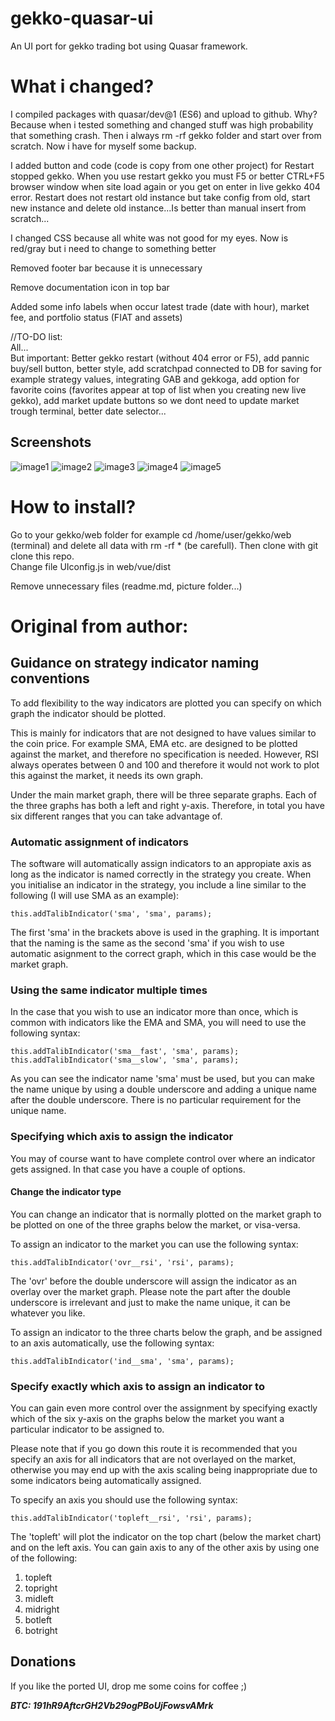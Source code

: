 # gekko-quasar-ui  
  
An UI port for gekko trading bot using Quasar framework.  
  
# What i changed?  
  
I compiled packages with quasar/dev@1 (ES6) and upload to github. Why? Because when i tested something and changed stuff was high probability that something crash. Then i always rm -rf gekko folder and start over from scratch. Now i have for myself some backup.  
  
I added button and code (code is copy from one other project) for Restart stopped gekko. When you use restart gekko you must F5 or better CTRL+F5 browser window when site load again or you get on enter in live gekko 404 error. Restart does not restart old instance but take config from old, start new instance and delete old instance...Is better than manual insert from scratch...   
  
I changed CSS because all white was not good for my eyes. Now is red/gray but i need to change to something better  
  
Removed footer bar because it is unnecessary  
  
Remove documentation icon in top bar  
  
Added some info labels when occur latest trade (date with hour), market fee, and portfolio status (FIAT and assets)  


//TO-DO list:  
All...  
But important: Better gekko restart (without 404 error or F5), add pannic buy/sell button, better style, add scratchpad connected to DB for saving for example strategy values, integrating GAB and gekkoga, add option for favorite coins (favorites appear at top of list when you creating new live gekko), add market update buttons so we dont need to update market trough terminal, better date selector...   
  
## Screenshots  
  
![image1](img/img5.png?raw=true "Screenshot 1")
![image2](img/img1.png?raw=true "Screenshot 2")
![image3](img/img2.png?raw=true "Screenshot 3")
![image4](img/img3.png?raw=true "Screenshot 4")
![image5](img/img4.png?raw=true "Screenshot 5")
  
# How to install?
Go to your gekko/web folder for example cd /home/user/gekko/web (terminal) and delete all data with rm -rf * (be carefull). Then clone with git clone this repo.  
Change file UIconfig.js in web/vue/dist  

Remove unnecessary files (readme.md, picture folder...)  
  
# Original from author:

## Guidance on strategy indicator naming conventions

To add flexibility to the way indicators are plotted you can specify on which graph the indicator should be plotted.

This is mainly for indicators that are not designed to have values similar to the coin price. For example SMA, EMA etc. are designed to be plotted against the market, and therefore no specification is needed. However, RSI always operates between 0 and 100 and therefore it would not work to plot this against the market, it needs its own graph.

Under the main market graph, there will be three separate graphs. Each of the three graphs has both a left and right y-axis. Therefore, in total you have six different ranges that you can take advantage of.

### Automatic assignment of indicators

The software will automatically assign indicators to an appropiate axis as long as the indicator is named correctly in the strategy you create. When you initialise an indicator in the strategy, you include a line similar to the following (I will use SMA as an example):

    this.addTalibIndicator('sma', 'sma', params);

The first 'sma'  in the brackets above is used in the graphing. It is important that the naming is the same as the second 'sma' if you wish to use automatic asignment to the correct graph, which in this case would be the market graph.

### Using the same indicator multiple times

In the case that you wish to use an indicator more than once, which is common with indicators like the EMA and SMA, you will need to use the following syntax:

    this.addTalibIndicator('sma__fast', 'sma', params);
    this.addTalibIndicator('sma__slow', 'sma', params);

As you can see the indicator name 'sma' must be used, but you can make the name unique by using a double underscore and adding a unique name after the double underscore. There is no particular requirement for the unique name.

### Specifying which axis to assign the indicator

You may of course want to have complete control over where an indicator gets assigned. In that case you have a couple of options.

#### Change the indicator type

You can change an indicator that is normally plotted on the market graph to be plotted on one of the three graphs below the market, or visa-versa.

To assign an indicator to the market you can use the following syntax:

    this.addTalibIndicator('ovr__rsi', 'rsi', params);

The 'ovr' before the double underscore will assign the indicator as an overlay over the market graph. Please note the part after the double underscore is irrelevant and just to make the name unique, it can be whatever you like.

To assign an indicator to the three charts below the graph, and be assigned to an axis automatically, use the following syntax:

    this.addTalibIndicator('ind__sma', 'sma', params);

### Specify exactly which axis to assign an indicator to

You can gain even more control over the assignment by specifying exactly which of the six y-axis on the graphs below the market you want a particular indicator to be assigned to.

Please note that if you go down this route it is recommended that you specify an axis for all indicators that are not overlayed on the market, otherwise you may end up with the axis scaling being inappropriate due to some indicators being automatically assigned.

To specify an axis you should use the following syntax:

    this.addTalibIndicator('topleft__rsi', 'rsi', params);

The 'topleft' will plot the indicator on the top chart (below the market chart) and on the left axis. You can gain axis to any of the other axis by using one of the following:

1. topleft
2. topright
3. midleft
4. midright
5. botleft
6. botright

## Donations

If you like the ported UI, drop me some coins for coffee ;)

***BTC: 191hR9AftcrGH2Vb29ogPBoUjFowsvAMrk***
